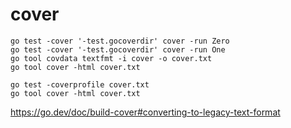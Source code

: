 # cover

~~~
go test -cover '-test.gocoverdir' cover -run Zero
go test -cover '-test.gocoverdir' cover -run One
go tool covdata textfmt -i cover -o cover.txt
go tool cover -html cover.txt

go test -coverprofile cover.txt
go tool cover -html cover.txt
~~~

https://go.dev/doc/build-cover#converting-to-legacy-text-format
